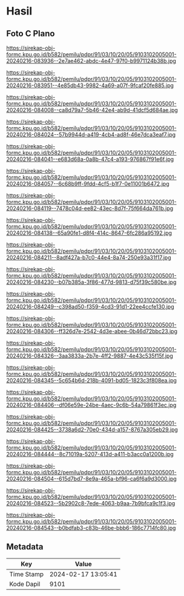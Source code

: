 # Hasil

## Foto C Plano

https://sirekap-obj-formc.kpu.go.id/b582/pemilu/pdpr/91/03/10/20/05/9103102005001-20240216-083936--2e7ae462-abdc-4e47-97f0-b9971124b38b.jpg

https://sirekap-obj-formc.kpu.go.id/b582/pemilu/pdpr/91/03/10/20/05/9103102005001-20240216-083951--4e85db43-9982-4a69-a07f-9fcaf20fe885.jpg

https://sirekap-obj-formc.kpu.go.id/b582/pemilu/pdpr/91/03/10/20/05/9103102005001-20240216-084008--ca8d79a7-5b46-42e4-ab9d-41dcf5d684ae.jpg

https://sirekap-obj-formc.kpu.go.id/b582/pemilu/pdpr/91/03/10/20/05/9103102005001-20240216-084024--57b9944d-a419-4cb4-ad8f-46e7dca3eaf7.jpg

https://sirekap-obj-formc.kpu.go.id/b582/pemilu/pdpr/91/03/10/20/05/9103102005001-20240216-084041--e683d68a-0a8b-47c4-a193-976867f91e6f.jpg

https://sirekap-obj-formc.kpu.go.id/b582/pemilu/pdpr/91/03/10/20/05/9103102005001-20240216-084057--6c68b9ff-9fdd-4cf5-b1f7-0e11001b6472.jpg

https://sirekap-obj-formc.kpu.go.id/b582/pemilu/pdpr/91/03/10/20/05/9103102005001-20240216-084119--7478c04d-ee82-43ec-8d7f-75f664da761b.jpg

https://sirekap-obj-formc.kpu.go.id/b582/pemilu/pdpr/91/03/10/20/05/9103102005001-20240216-084138--65a90fe1-d8f4-414c-8647-6fc286a95192.jpg

https://sirekap-obj-formc.kpu.go.id/b582/pemilu/pdpr/91/03/10/20/05/9103102005001-20240216-084211--8adf427a-b7c0-44e4-8a74-250e93a31f17.jpg

https://sirekap-obj-formc.kpu.go.id/b582/pemilu/pdpr/91/03/10/20/05/9103102005001-20240216-084230--b07b385a-3f86-477d-9813-d75f39c580be.jpg

https://sirekap-obj-formc.kpu.go.id/b582/pemilu/pdpr/91/03/10/20/05/9103102005001-20240216-084249--c398ad50-f359-4cd3-91d1-22ee4ccfe130.jpg

https://sirekap-obj-formc.kpu.go.id/b582/pemilu/pdpr/91/03/10/20/05/9103102005001-20240216-084306--ff326d7e-2542-4d3e-abee-0b46d72bbc23.jpg

https://sirekap-obj-formc.kpu.go.id/b582/pemilu/pdpr/91/03/10/20/05/9103102005001-20240216-084326--3aa3833a-2b7e-4ff2-9887-4e43c535f15f.jpg

https://sirekap-obj-formc.kpu.go.id/b582/pemilu/pdpr/91/03/10/20/05/9103102005001-20240216-084345--5c654b6d-218b-4091-bd05-1823c3f808ea.jpg

https://sirekap-obj-formc.kpu.go.id/b582/pemilu/pdpr/91/03/10/20/05/9103102005001-20240216-084406--df06e59e-24be-4aec-9c6b-54a79861f3ec.jpg

https://sirekap-obj-formc.kpu.go.id/b582/pemilu/pdpr/91/03/10/20/05/9103102005001-20240216-084425--3738a6d2-70e0-434d-a157-8767a305eb29.jpg

https://sirekap-obj-formc.kpu.go.id/b582/pemilu/pdpr/91/03/10/20/05/9103102005001-20240216-084444--8c71019a-5207-413d-a411-b3acc0a1200b.jpg

https://sirekap-obj-formc.kpu.go.id/b582/pemilu/pdpr/91/03/10/20/05/9103102005001-20240216-084504--615d7bd7-8e9a-465a-bf96-ca6f6a9d3000.jpg

https://sirekap-obj-formc.kpu.go.id/b582/pemilu/pdpr/91/03/10/20/05/9103102005001-20240216-084523--5b2902c8-7ede-4063-b9aa-7b9bfca9c1f3.jpg

https://sirekap-obj-formc.kpu.go.id/b582/pemilu/pdpr/91/03/10/20/05/9103102005001-20240216-084543--b0bdfab3-c83b-46be-bbb6-186c7714fc80.jpg


## Metadata

| Key        | Value               |
| ---------- | ------------------- |
| Time Stamp | 2024-02-17 13:05:41 |
| Kode Dapil | 9101                |



